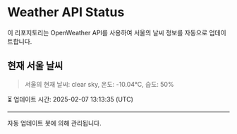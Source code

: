 
# Weather API Status

이 리포지토리는 OpenWeather API를 사용하여 서울의 날씨 정보를 자동으로 업데이트합니다.

## 현재 서울 날씨
> 서울의 현재 날씨: clear sky, 온도: -10.04°C, 습도: 50%

⏳ 업데이트 시간: 2025-02-07 13:13:35 (UTC)

---
자동 업데이트 봇에 의해 관리됩니다.
